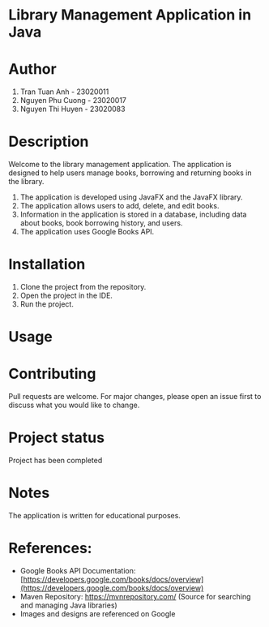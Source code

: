 
# Library Management Application in Java
# Author
1. Tran Tuan Anh - 23020011
2. Nguyen Phu Cuong - 23020017
3. Nguyen Thi Huyen - 23020083
# Description
Welcome to the library management application.
The application is designed to help users manage books, borrowing and returning books in the library.
1. The application is developed using JavaFX and the JavaFX library.
2. The application allows users to add, delete, and edit books.
3. Information in the application is stored in a database, including data about books, book borrowing history, and users.
4. The application uses Google Books API.

# Installation
1. Clone the project from the repository.
2. Open the project in the IDE.
3. Run the project.

# Usage


# Contributing
Pull requests are welcome. For major changes, please open an issue first to discuss what you would like to change.

# Project status
Project has been completed

# Notes
The application is written for educational purposes.

# References:
* Google Books API Documentation: [https://developers.google.com/books/docs/overview](https://developers.google.com/books/docs/overview)
* Maven Repository: https://mvnrepository.com/ (Source for searching and managing Java libraries)
* Images and designs are referenced on Google
